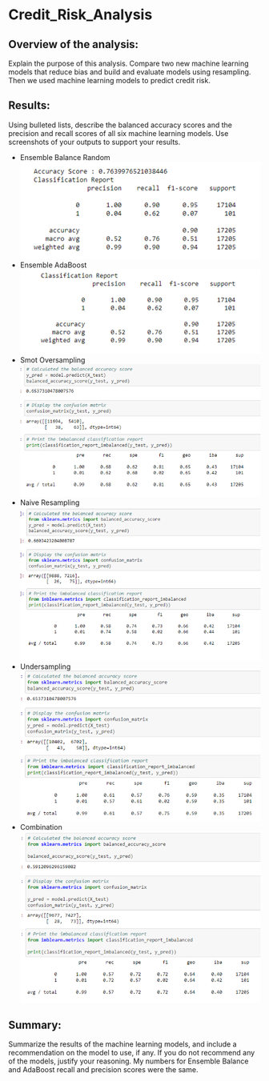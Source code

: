 # Credit_Risk_Analysis
## Overview of the analysis: 
Explain the purpose of this analysis.
Compare two new machine learning models that reduce bias and build and evaluate models using resampling. Then we used machine learning models to predict credit risk.
## Results: 
Using bulleted lists, describe the balanced accuracy scores and the precision and recall scores of all six machine learning models. Use screenshots of your outputs to support your results.
  * Ensemble Balance Random
 ![Ensemble_balance_score](https://github.com/gabby338414/Credit-Risk-Analysis/blob/04bbe1adc260f73e7fb634e5c51d340119068c74/Ensemble_balance_score.PNG)
  * Ensemble AdaBoost
 ![Ensemble_Adaboost_score](https://github.com/gabby338414/Credit-Risk-Analysis/blob/5b5cbeb9a0ee06c683e5b0ef60f09b9d2ed747f1/Ensemble_Adaboost_score.PNG)
  * Smot Oversampling
 ![Resampling_Smote](https://github.com/gabby338414/Credit-Risk-Analysis/blob/ff7e1ffe3f7c6780009f0cf5041799d855923917/Resampling_Smote.PNG)
  * Naive Resampling
 ![Resampling_Naive](https://github.com/gabby338414/Credit-Risk-Analysis/blob/f29d4b566c78e6b54bb3d1e63ee5293e12062679/Resampling_Naive.PNG)
  * Undersampling
 ![Resampling_Undersampling](https://github.com/gabby338414/Credit-Risk-Analysis/blob/c24ac188c2df0f1dc23f83fb4f2f702c849acf88/Resampling_Undersampling.PNG)
  * Combination
 ![Resampling_Combination](https://github.com/gabby338414/Credit-Risk-Analysis/blob/21fe360598f796cfc8db35ff770d5caf9ed7ffc8/Resampling_Combination.PNG)

## Summary: 
Summarize the results of the machine learning models, and include a recommendation on the model to use, if any. If you do not recommend any of the models, justify your reasoning.
My numbers for Ensemble Balance and AdaBoost recall and precision scores were the same. 
